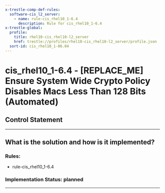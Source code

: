 ```yaml
---
x-trestle-comp-def-rules:
  software-cis_l2_server:
    - name: rule-cis_rhel10_1-6.4
      description: Rule for cis_rhel10_1-6.4
x-trestle-global:
  profile:
    title: rhel10-cis_rhel10-l2_server
    href: trestle://profiles/rhel10-cis_rhel10-l2_server/profile.json
  sort-id: cis_rhel10_1-06.04
---
```


# cis_rhel10_1-6.4 - \[REPLACE_ME\] Ensure System Wide Crypto Policy Disables Macs Less Than 128 Bits (Automated)

## Control Statement

______________________________________________________________________

## What is the solution and how is it implemented?

<!-- For implementation status enter one of: implemented, partial, planned, alternative, not-applicable -->

<!-- Note that the list of rules under ### Rules: is read-only and changes will not be captured after assembly to JSON -->

<!-- Add control implementation description here for control: cis_rhel10_1-6.4 -->

### Rules:

  - rule-cis_rhel10_1-6.4

### Implementation Status: planned

______________________________________________________________________
